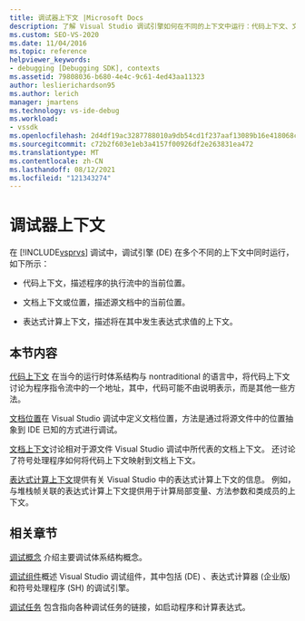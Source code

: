 ```yaml
---
title: 调试器上下文 |Microsoft Docs
description: 了解 Visual Studio 调试引擎如何在不同的上下文中运行：代码上下文、文档上下文、位置和表达式计算上下文。
ms.custom: SEO-VS-2020
ms.date: 11/04/2016
ms.topic: reference
helpviewer_keywords:
- debugging [Debugging SDK], contexts
ms.assetid: 79808036-b680-4e4c-9c61-4ed43aa11323
author: leslierichardson95
ms.author: lerich
manager: jmartens
ms.technology: vs-ide-debug
ms.workload:
- vssdk
ms.openlocfilehash: 2d4df19ac3287788010a9db54cd1f237aaf13089b16e418068cbcd334dfc2cb3
ms.sourcegitcommit: c72b2f603e1eb3a4157f00926df2e263831ea472
ms.translationtype: MT
ms.contentlocale: zh-CN
ms.lasthandoff: 08/12/2021
ms.locfileid: "121343274"
---
```

# <a name="debugger-contexts"></a>调试器上下文
在 [!INCLUDE[vsprvs](../../code-quality/includes/vsprvs_md.md)] 调试中，调试引擎 (DE) 在多个不同的上下文中同时运行，如下所示：

- 代码上下文，描述程序的执行流中的当前位置。

- 文档上下文或位置，描述源文档中的当前位置。

- 表达式计算上下文，描述将在其中发生表达式求值的上下文。

## <a name="in-this-section"></a>本节内容
 [代码上下文](../../extensibility/debugger/code-context.md) 在当今的运行时体系结构与 nontraditional 的语言中，将代码上下文讨论为程序指令流中的一个地址，其中，代码可能不由说明表示，而是其他一些方法。

 [文档位置](../../extensibility/debugger/document-position.md)在 Visual Studio 调试中定义文档位置，方法是通过将源文件中的位置抽象到 IDE 已知的方式进行调试。

 [文档上下文](../../extensibility/debugger/document-context.md)讨论相对于源文件 Visual Studio 调试中所代表的文档上下文。 还讨论了符号处理程序如何将代码上下文映射到文档上下文。

 [表达式计算上下文](../../extensibility/debugger/expression-evaluation-context.md)提供有关 Visual Studio 中的表达式计算上下文的信息。 例如，与堆栈帧关联的表达式计算上下文提供用于计算局部变量、方法参数和类成员的上下文。

## <a name="related-sections"></a>相关章节
 [调试概念](../../extensibility/debugger/debugger-concepts.md) 介绍主要调试体系结构概念。

 [调试组件](../../extensibility/debugger/debugger-components.md)概述 Visual Studio 调试组件，其中包括 (DE) 、表达式计算器 (企业版) 和符号处理程序 (SH) 的调试引擎。

 [调试任务](../../extensibility/debugger/debugging-tasks.md) 包含指向各种调试任务的链接，如启动程序和计算表达式。
